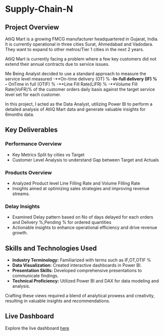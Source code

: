 # Supply-Chain-N


## Project Overview

AtliQ Mart is a growing FMCG manufacturer headquartered in Gujarat, India. It is currently operational in three cities Surat, Ahmedabad and Vadodara. They want to expand to other metros/Tier 1 cities in the next 2 years.

AtliQ Mart is currently facing a problem where a few key customers did not extend their annual contracts due to service issues.

Me Being Analyst decided to use a standard approach to measure the service level measured
 -**On-time delivery (OT) %
 -**In-full delivery (IF) %
 -** OnTime in full (OTIF) %
 -**Line Fill Rate(LiFR) %
 -**Volume Fill Rate(VoFR)%
 of the customer orders daily basis against the target service level set for each customer.

In this project, I acted as the Data Analyst, utilizing Power BI to perform a detailed analysis of AtliQ Mart data and generate valuable insights for 6months data.

## Key Deliverables

### Performance Overview
- Key Metrics Split by cities vs Target
- Customer Level Analysis to understand Gap between Target and Actuals 
### Products Overview
- Analyzed Product level Line Filling Rate and Volume Filling Rate
- Insights aimed at optimizing sales strategies and improving revenue streams.

### Delay Insights 
- Examined Delay pattern based on No of days delayed for each orders and Delivery %,Pending % for ordered quantities
- Actionable insights to enhance operational efficiency and drive revenue growth.

## Skills and Technologies Used

- **Industry Terminology:** Familiarized with terms such as IF,OT,OTIF %
- **Data Visualization:** Created interactive dashboards in Power BI.
- **Presentation Skills:** Developed comprehensive presentations to communicate findings.
- **Technical Proficiency:** Utilized Power BI and DAX for data modeling and analysis.


Crafting these views required a blend of analytical prowess and creativity, resulting in valuable insights and recommendations.

## Live Dashboard

Explore the live dashboard [here](https://app.powerbi.com/groups/me/reports/2034a776-29f2-4287-8a64-026ac538ff57/47cadb8a109697100bf7?experience=power-bi
)

